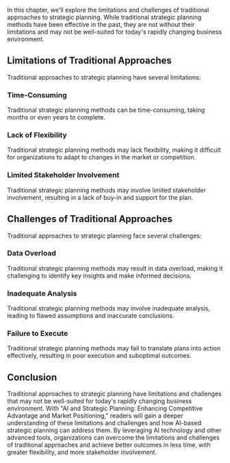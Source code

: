 
In this chapter, we'll explore the limitations and challenges of traditional approaches to strategic planning. While traditional strategic planning methods have been effective in the past, they are not without their limitations and may not be well-suited for today's rapidly changing business environment.

Limitations of Traditional Approaches
-------------------------------------

Traditional approaches to strategic planning have several limitations:

### Time-Consuming

Traditional strategic planning methods can be time-consuming, taking months or even years to complete.

### Lack of Flexibility

Traditional strategic planning methods may lack flexibility, making it difficult for organizations to adapt to changes in the market or competition.

### Limited Stakeholder Involvement

Traditional strategic planning methods may involve limited stakeholder involvement, resulting in a lack of buy-in and support for the plan.

Challenges of Traditional Approaches
------------------------------------

Traditional approaches to strategic planning face several challenges:

### Data Overload

Traditional strategic planning methods may result in data overload, making it challenging to identify key insights and make informed decisions.

### Inadequate Analysis

Traditional strategic planning methods may involve inadequate analysis, leading to flawed assumptions and inaccurate conclusions.

### Failure to Execute

Traditional strategic planning methods may fail to translate plans into action effectively, resulting in poor execution and suboptimal outcomes.

Conclusion
----------

Traditional approaches to strategic planning have limitations and challenges that may not be well-suited for today's rapidly changing business environment. With "AI and Strategic Planning: Enhancing Competitive Advantage and Market Positioning," readers will gain a deeper understanding of these limitations and challenges and how AI-based strategic planning can address them. By leveraging AI technology and other advanced tools, organizations can overcome the limitations and challenges of traditional approaches and achieve better outcomes in less time, with greater flexibility, and more stakeholder involvement.

